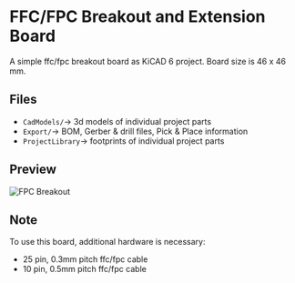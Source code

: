 # FFC/FPC Breakout and Extension Board

A simple ffc/fpc breakout board as KiCAD 6 project.
Board size is 46 x 46 mm.

## Files

- `CadModels/`-> 3d models of individual project parts
- `Export/`-> BOM, Gerber &amp; drill files, Pick &amp; Place information
- `ProjectLibrary`-> footprints of individual project parts

## Preview

![FPC Breakout](./Export/FPC_BreakoutBoard.png "Dual FPC breakout board to 2.54mm connectors")

## Note

To use this board, additional hardware is necessary:
- 25 pin, 0.3mm pitch ffc/fpc cable
- 10 pin, 0.5mm pitch ffc/fpc cable